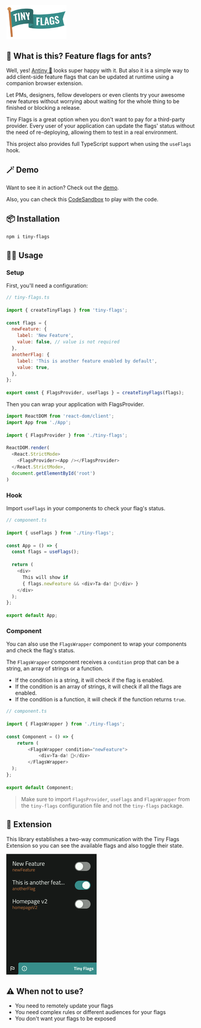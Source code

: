 <img src="./assets/tiny-flags.png" alt="Tiny Flags" width="160"/>

## 🚩 What is this? Feature flags for ants?

Well, yes! [Antiny 🐜](./assets/antiny.png) looks super happy with it. But also it is a simple way to add client-side feature flags that can be updated at runtime using a companion browser extension.

Let PMs, designers, fellow developers or even clients try your awesome new features without worrying about waiting for the whole thing to be finished or blocking a release.

Tiny Flags is a great option when you don't want to pay for a third-party provider. Every user of your application can update the flags' status without the need of re-deploying, allowing them to test in a real environment.

This project also provides full TypeScript support when using the `useFlags` hook.

## 🪄 Demo

Want to see it in action? Check out the [demo](https://wm3il4.csb.app/).

Also, you can check this [CodeSandbox](https://codesandbox.io/s/tiny-flags-demo-wm3il4) to play with the code.

## 📦 Installation

```sh
npm i tiny-flags
```

## 🧑‍💻 Usage

### Setup

First, you'll need a configuration:

```js
// tiny-flags.ts

import { createTinyFlags } from 'tiny-flags';

const flags = {
  newFeature: {
    label: 'New Feature',
    value: false, // value is not required
  },
  anotherFlag: {
    label: 'This is another feature enabled by default',
    value: true,
  },
};

export const { FlagsProvider, useFlags } = createTinyFlags(flags);
```

Then you can wrap your application with FlagsProvider.

```js
import ReactDOM from 'react-dom/client';
import App from './App';

import { FlagsProvider } from './tiny-flags';

ReactDOM.render(
  <React.StrictMode>
    <FlagsProvider><App /></FlagsProvider>
  </React.StrictMode>,
  document.getElementById('root')
)
```

### Hook

Import `useFlags` in your components to check your flag's status.

```js
// component.ts

import { useFlags } from './tiny-flags';

const App = () => {
  const flags = useFlags();

  return (
    <div>
      This will show if
      { flags.newFeature && <div>Ta-da! 🎉</div> }
    </div>
  );
};

export default App;
```

### Component

You can also use the `FlagsWrapper` component to wrap your components and check the flag's status.

The `FlagsWrapper` component receives a `condition` prop that can be a string, an array of strings or a function.
- If the condition is a string, it will check if the flag is enabled.
- If the condition is an array of strings, it will check if all the flags are enabled.
- If the condition is a function, it will check if the function returns `true`. 

```js
// component.ts

import { FlagsWrapper } from './tiny-flags';

const Component = () => {
    return (
        <FlagsWrapper condition="newFeature">
            <div>Ta-da! 🎉</div>
        </FlagsWrapper>
  );
};

export default Component;
```

> Make sure to import `FlagsProvider`, `useFlags` and `FlagsWrapper` from the `tiny-flags` configuration file and not the `tiny-flags` package. 

## 🧩 Extension

This library establishes a two-way communication with the Tiny Flags Extension so you can see the available flags and also toggle their state.

![Extension](/assets/extension-example.png)

## ⚠️ When not to use?
- You need to remotely update your flags
- You need complex rules or different audiences for your flags
- You don't want your flags to be exposed
